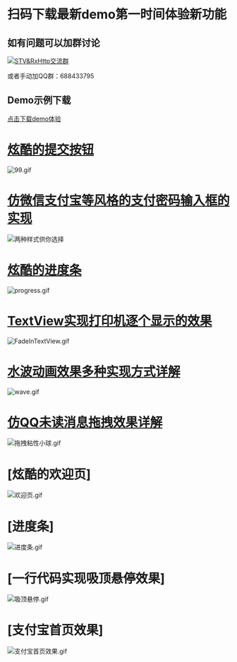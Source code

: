 # 扫码下载最新demo第一时间体验新功能
## 如有问题可以加群讨论
<a target="_blank" href="http://shang.qq.com/wpa/qunwpa?idkey=33dacdd367ca0b5a9ba96a196a6658666b442b3ec528850e377d50f3d607f26b"><img border="0" src="http://pub.idqqimg.com/wpa/images/group.png" alt="STV&amp;RxHttp交流群" title="STV&amp;RxHttp交流群"></a>

或者手动加QQ群：688433795

## Demo示例下载
[点击下载demo体验](http://d.firim.top/whez)

# [**炫酷的提交按钮**](https://github.com/lygttpod/AndroidCustomView/blob/master/animation_button.md)
![99.gif](http://upload-images.jianshu.io/upload_images/2057501-0d1119721429bf71.gif?imageMogr2/auto-orient/strip)


# [**仿微信支付宝等风格的支付密码输入框的实现**](https://github.com/lygttpod/AndroidCustomView/blob/master/pay_psd_input_view.md)
![两种样式供你选择](http://upload-images.jianshu.io/upload_images/2057501-3ca764c315dcdea2.png?imageMogr2/auto-orient/strip%7CimageView2/2/w/320)

# [**炫酷的进度条**](https://github.com/lygttpod/AndroidCustomView/blob/master/progress.md)
![progress.gif](http://upload-images.jianshu.io/upload_images/2057501-615ad5fe97faf782.gif?imageMogr2/auto-orient/strip)

# [**TextView实现打印机逐个显示的效果**](http://www.jianshu.com/p/4d987769785c)
![FadeInTextView.gif](http://upload-images.jianshu.io/upload_images/2057501-a7a751b456b25494.gif?imageMogr2/auto-orient/strip)

# [**水波动画效果多种实现方式详解**](http://www.jianshu.com/p/0cd1c1d47f4a)
![wave.gif](http://upload-images.jianshu.io/upload_images/2057501-43358432099e1e71.gif?imageMogr2/auto-orient/strip)

# [**仿QQ未读消息拖拽效果详解**](http://www.jianshu.com/p/ed2721286778)
![拖拽粘性小球.gif](http://upload-images.jianshu.io/upload_images/2057501-7df462b80a11f7e2.gif?imageMogr2/auto-orient/strip)

# [**炫酷的欢迎页**]
![欢迎页.gif](http://osnoex6vf.bkt.clouddn.com/welcome.gif)

# [**进度条**]
![进度条.gif](http://osnoex6vf.bkt.clouddn.com/loading.gif)

# [**一行代码实现吸顶悬停效果**]
![吸顶悬停.gif](http://osnoex6vf.bkt.clouddn.com/hover_view.gif)


# [**支付宝首页效果**]
![支付宝首页效果.gif](http://osnoex6vf.bkt.clouddn.com/alipay_home.gif)

